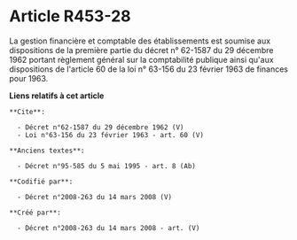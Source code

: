 # Article R453-28

La gestion financière et comptable des établissements est soumise aux dispositions de la première partie du décret n° 62-1587
du 29 décembre 1962 portant règlement général sur la comptabilité publique ainsi qu'aux dispositions de l'article 60 de la
loi n° 63-156 du 23 février 1963 de finances pour 1963.

**Liens relatifs à cet article**

	**Cite**:

	  - Décret n°62-1587 du 29 décembre 1962 (V)
	  - Loi n°63-156 du 23 février 1963 - art. 60 (V)

	**Anciens textes**:

	  - Décret n°95-585 du 5 mai 1995 - art. 8 (Ab)

	**Codifié par**:

	  - Décret n°2008-263 du 14 mars 2008 (V)

	**Créé par**:

	  - Décret n°2008-263 du 14 mars 2008 - art. (V)
